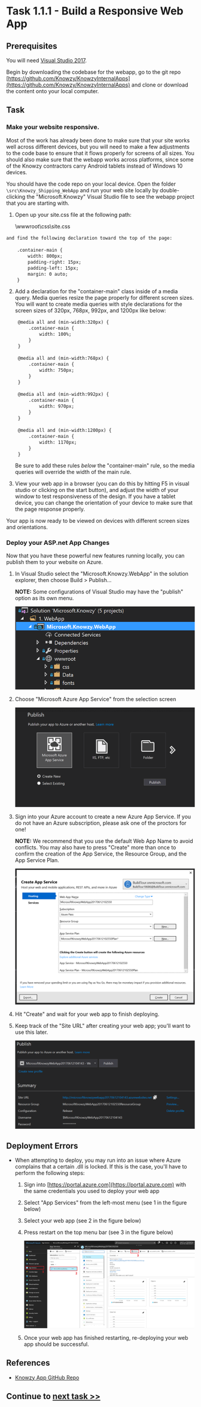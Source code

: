 # Task 1.1.1 - Build a Responsive Web App

## Prerequisites 

You will need [Visual Studio 2017](https://developer.microsoft.com/windows/downloads).

Begin by downloading the codebase for the webapp, go to the git repo [https://github.com/Knowzy/KnowzyInternalApps](https://github.com/Knowzy/KnowzyInternalApps) and clone or download the content onto your local computer.


## Task 
### Make your website responsive.
  Most of the work has already been done to make sure that your site works well across different devices, but you will need to make a few adjustments to the code base to ensure that it flows properly for screens of all sizes.  You should also make sure that the webapp works across platforms, since some of the Knowzy contractors carry Android tablets instead of Windows 10 devices.

  You should have the code repo on your local device. Open the folder `\src\Knowzy_Shipping_WebApp` and run your web site locally by double-clicking the "Microsoft.Knowzy" Visual Studio file to see the webapp project that you are starting with.

<!--   Would be helpful to identify specifically which components of the Hack Checklist need to be on your machine in order to build this project locally / complete this tutorial as everyone may not want to install all of the Hack Checklist components. (I don't) Is this only the ASP.Net web dev component? -->
  
  1. Open up your site.css file at the following path:
        
        \wwwroot\css\site.css

    and find the following declaration toward the top of the page:

        .container-main {
            width: 800px;
            padding-right: 15px;
            padding-left: 15px;
            margin: 0 auto;
        }


2. Add a declaration for the "container-main" class inside of a media query. Media queries resize the page properly for different screen sizes. You will want to create media queries with style declarations for the screen sizes of 320px, 768px, 992px, and 1200px like below:

        @media all and (min-width:320px) {
            .container-main {
                width: 100%;
            }
        }

        @media all and (min-width:768px) {
            .container-main {
                width: 750px;
            }
        }

        @media all and (min-width:992px) {
            .container-main {
                width: 970px;
            }
        }

        @media all and (min-width:1200px) {
            .container-main {
                width: 1170px;
            }
        }

    Be sure to add these rules *below* the "container-main" rule, so the media queries will override the width of the main rule.

3. View your web app in a browser (you can do this  by hitting F5 in visual studio or clicking on the start button), and adjust the width of your window to test responsiveness of the design.  If you have a tablet device, you can change the orientation of your device to make sure that the page response properly.  

<!--   It should look similar to this...

  IMAGES STILL NEEDED
 [image of page layout on two different orientations] -->
 
 
Your app is now ready to be viewed on devices with different screen sizes and orientations.


### Deploy your ASP.net App Changes
Now that you have these powerful new features running locally, you can publish them to your website on Azure.

1. In Visual Studio select the "Microsoft.Knowzy.WebApp" in the solution explorer, then choose Build > Publish... 

    **NOTE:** Some configurations of Visual Studio may have the "publish" option as its own menu.

    ![publish screen from vs](images/publish0.PNG)

2. Choose "Microsoft Azure App Service" from the selection screen

    ![publish screen from vs](images/publish1.PNG)

3.  Sign into your Azure account to create a new Azure App Service. If you do not have an Azure subscription, please ask one of the proctors for one!

    **NOTE:** We recommend that you use the default Web App Name to avoid conflicts. You may also have to press "Create" more than once to confirm the creation of the App Service, the Resource Group, and the App Service Plan.

    ![publish screen from vs](images/publish2.PNG)

4. Hit "Create" and wait for your web app to finish deploying.

5. Keep track of the "Site URL" after creating your web app; you'll want to use this later.

    ![publish screen from vs](images/publish3.PNG)

## Deployment Errors
* When attempting to deploy, you may run into an issue where Azure complains that a certain .dll is locked. If this is the case, you'll have to perform the following steps:
    1. Sign into [https://portal.azure.com](https://portal.azure.com) with the same credentials you used to deploy your web app
    2. Select "App Services" from the left-most menu (see 1 in the figure below)
    3. Select your web app (see 2 in the figure below)
    4. Press restart on the top menu bar (see 3 in the figure below)

        ![publish screen from vs](images/publish-error0.PNG)

    5. Once your web app has finished restarting, re-deploying your web app should be successful.

## References

- [Knowzy App GitHub Repo](https://github.com/Knowzy/KnowzyInternalApps)




## Continue to [next task >> ](112_GeneratePWA.md)
